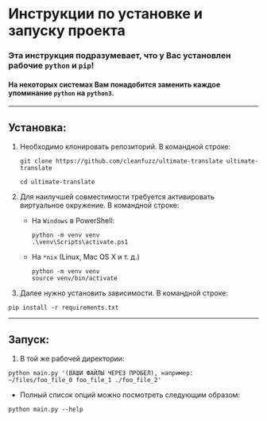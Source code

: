 # Инструкции по установке и запуску проекта

[//]: # (УСТАНОВКА __ГЛАВНОЙ__ ВЕТКИ!)
[//]: # (TODO: Переписать файл Инструкций по Установке при изменнениях в проекте в devel-ветке)

### Эта инструкция подразумевает, что у Вас установлен рабочие `python` и `pip`!
#### На некоторых системах Вам понадобится заменить каждое упоминание `python` на `python3`. 

---

## Установка:

1. Необходимо клонировать репозиторий. В командной строке:
    ```
    git clone https://github.com/cleanfuzz/ultimate-translate ultimate-translate 
   
    cd ultimate-translate
    ```

2. Для наилучшей совместимости требуется активировать виртуальное окружение. В командной строке:
    - На `Windows` в PowerShell:
       ```
       python -m venv venv
       .\venv\Scripts\activate.ps1
       ```
    - На `*nix` (Linux, Mac OS X и т. д.)
       ```
       python -m venv venv
       source venv/bin/activate
       ```

3. Далее нужно установить зависимости. В командной строке:
```
pip install -r requirements.txt
```

---

## Запуск:
1. В той же рабочей директории: 
```
python main.py '(ВАШИ ФАЙЛЫ ЧЕРЕЗ ПРОБЕЛ), например: ~/files/foo_file_0 foo_file_1 ./foo_file_2'
```
- Полный список опций можно посмотреть следующим образом:
```
python main.py --help
```